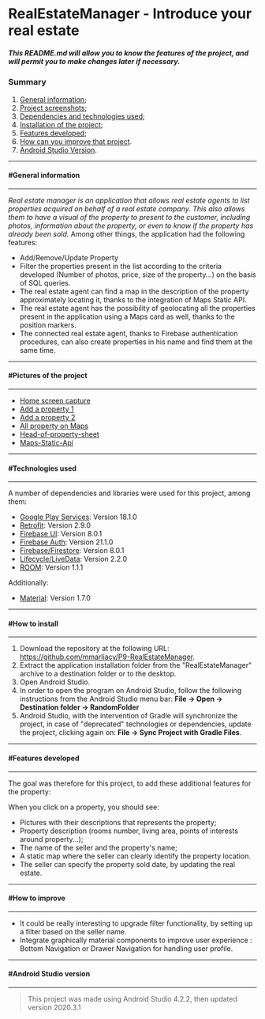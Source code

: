 # RealEstateManager - Introduce your real estate
##### *This README.md will allow you to know the features of the project, and will permit you to make changes later if necessary.*


### Summary
   1. [General information](#general-information);
   2. [Project screenshots](#pictures-of-the-project);
   3. [Dependencies and technologies used](#technologies-used);
   4. [Installation of the project](#how-to-install);
   5. [Features developed](#features-developed);
   6. [How can you improve that project](#how-to-improve).
   7. [Android Studio Version](#android-studio-version).

***
#### #General information
***
*Real estate manager is an application that allows real estate agents to list properties acquired on behalf of a real estate company. 
This also allows them to have a visual of the property to present to the customer, including photos, information about the property, or even to know if the property has already been sold.*
Among other things, the application had the following features:
* Add/Remove/Update Property
* Filter the properties present in the list according to the criteria developed (Number of photos, price, size of the property...) on the basis of SQL queries.
* The real estate agent can find a map in the description of the property approximately locating it, thanks to the integration of Maps Static API.
* The real estate agent has the possibility of geolocating all the properties present in the application using a Maps card as well, thanks to the position markers.
* The connected real estate agent, thanks to Firebase authentication procedures, can also create properties in his name and find them at the same time.

***
#### #Pictures of the project
***
* [Home screen capture](https://github.com/mmarliacy/P9-RealEstateManager/blob/main/P9%20PHOTOS/all-properties.jpeg) 
* [Add a property 1 ](https://github.com/mmarliacy/P9-RealEstateManager/blob/main/P9%20PHOTOS/add-property-1.jpeg)
* [Add a property 2 ](https://github.com/mmarliacy/P9-RealEstateManager/blob/main/P9%20PHOTOS/add-property-2.jpeg)
* [All property on Maps](https://github.com/mmarliacy/P9-RealEstateManager/blob/main/P9%20PHOTOS/Real-estate-on-maps.jpeg)
* [Head-of-property-sheet](https://github.com/mmarliacy/P9-RealEstateManager/blob/main/P9%20PHOTOS/Head-of-property-sheet.jpeg)
* [Maps-Static-Api](https://github.com/mmarliacy/P9-RealEstateManager/blob/main/P9%20PHOTOS/Maps-Static-Api.jpeg)

***
#### #Technologies used
***
A number of dependencies and libraries were used for this project, among them:
  * [Google Play Services](https://developers.google.com/maps/documentation/android-sdk/config): Version 18.1.0
  * [Retrofit](https://square.github.io/retrofit/): Version 2.9.0
  * [Firebase UI](https://github.com/firebase/FirebaseUI-Android): Version 8.0.1
  * [Firebase Auth](https://firebase.google.com/docs/auth/android/start?hl=fr): Version 21.1.0
  * [Firebase/Firestore](https://firebaseopensource.com/projects/firebase/firebaseui-android/): Version 8.0.1
  * [Lifecycle/LiveData](https://developer.android.com/jetpack/androidx/releases/lifecycle?hl=fr): Version 2.2.0
  * [ROOM](https://developer.android.com/jetpack/androidx/releases/room?hl=fr): Version 1.1.1

Additionally: 
* [Material](https://m2.material.io/develop/android/docs/getting-started): Version 1.7.0

***
#### #How to install
***
1. Download the repository at the following URL: https://github.com/mmarliacy/P9-RealEstateManager.
2. Extract the application installation folder from the "RealEstateManager" archive to a destination folder or to the desktop.
3. Open Android Studio.
4. In order to open the program on Android Studio, follow the following instructions from the Android Studio menu bar: **File -> Open -> Destination folder -> RandomFolder**
5. Android Studio, with the intervention of Gradle will synchronize the project, in case of "deprecated" technologies or dependencies, update the project, clicking again on: **File -> Sync Project with Gradle Files**.

***
#### #Features developed
***
The goal was therefore for this project, to add these additional features for the property:

When you click on a property, you should see:
   * Pictures with their descriptions that represents the property;
   * Property description (rooms number, living area, points of interests around property...);
   * The name of the seller and the property's name;
   * A static map where the seller can clearly identify the property location.
   * The seller can specify the property sold date, by updating the real estate.

***
#### #How to improve
***

* It could be really interesting to upgrade filter functionality, by setting up a filter based on the seller name.
* Integrate graphically material components to improve user experience : Bottom Navigation or Drawer Navigation for handling user profile. 

***
#### #Android Studio version
***
> This project was made using Android Studio 4.2.2, then updated version 2020.3.1
